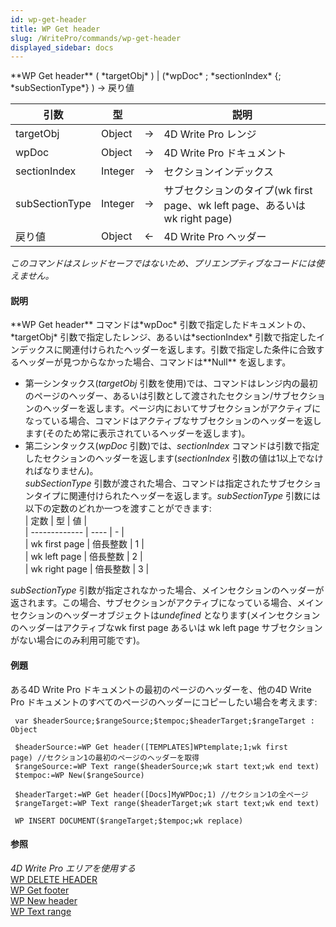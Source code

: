```yaml
---
id: wp-get-header
title: WP Get header
slug: /WritePro/commands/wp-get-header
displayed_sidebar: docs
---
```


<!--REF #_command_.WP Get header.Syntax-->**WP Get header** ( *targetObj* ) | (*wpDoc* ; *sectionIndex* {; *subSectionType*} )  -> 戻り値<!-- END REF-->
<!--REF #_command_.WP Get header.Params-->
| 引数 | 型 |  | 説明 |
| --- | --- | --- | --- |
| targetObj | Object | &#8594;  | 4D Write Pro レンジ |
| wpDoc | Object | &#8594;  | 4D Write Pro ドキュメント |
| sectionIndex | Integer | &#8594;  | セクションインデックス |
| subSectionType | Integer | &#8594;  | サブセクションのタイプ(wk first page、wk left page、あるいは wk right page) |
| 戻り値 | Object | &#8592; | 4D Write Pro ヘッダー |

<!-- END REF-->

*このコマンドはスレッドセーフではないため、プリエンプティブなコードには使えません。*


#### 説明 

<!--REF #_command_.WP Get header.Summary-->**WP Get header** コマンドは*wpDoc* 引数で指定したドキュメントの、*targetObj* 引数で指定したレンジ、あるいは*sectionIndex* 引数で指定したインデックスに関連付けられたヘッダーを返します。<!-- END REF-->引数で指定した条件に合致するヘッダーが見つからなかった場合、コマンドは**Null** を返します。

* 第一シンタックス(*targetObj* 引数を使用)では、コマンドはレンジ内の最初のページのヘッダー、あるいは引数として渡されたセクション/サブセクションのヘッダーを返します。ページ内においてサブセクションがアクティブになっている場合、コマンドはアクティブなサブセクションのヘッダーを返します(そのため常に表示されているヘッダーを返します)。
* 第二シンタックス(*wpDoc* 引数)では、*sectionIndex* コマンドは引数で指定したセクションのヘッダーを返します(*sectionIndex* 引数の値は1以上でなければなりません)。  
*subSectionType* 引数が渡された場合、コマンドは指定されたサブセクションタイプに関連付けられたヘッダーを返します。*subSectionType* 引数には以下の定数のどれか一つを渡すことができます:  
| 定数            | 型    | 値 |  
| ------------- | ---- | - |  
| wk first page | 倍長整数 | 1 |  
| wk left page  | 倍長整数 | 2 |  
| wk right page | 倍長整数 | 3 |  
    
*subSectionType* 引数が指定されなかった場合、メインセクションのヘッダーが返されます。この場合、サブセクションがアクティブになっている場合、メインセクションのヘッダーオブジェクトは*undefined* となります(メインセクションのヘッダーはアクティブなwk first page あるいは wk left page サブセクションがない場合にのみ利用可能です)。

#### 例題 

ある4D Write Pro ドキュメントの最初のページのヘッダーを、他の4D Write Pro ドキュメントのすべてのページのヘッダーにコピーしたい場合を考えます:

```4d
 var $headerSource;$rangeSource;$tempoc;$headerTarget;$rangeTarget : Object
 
 $headerSource:=WP Get header([TEMPLATES]WPtemplate;1;wk first page) //セクション1の最初のページのヘッダーを取得
 $rangeSource:=WP Text range($headerSource;wk start text;wk end text)
 $tempoc:=WP New($rangeSource)
 
 $headerTarget:=WP Get header([Docs]MyWPDoc;1) //セクション1の全ページ
 $rangeTarget:=WP Text range($headerTarget;wk start text;wk end text)
 
 WP INSERT DOCUMENT($rangeTarget;$tempoc;wk replace)
```

#### 参照 

*4D Write Pro エリアを使用する*  
[WP DELETE HEADER](wp-delete-header.md)  
[WP Get footer](wp-get-footer.md)  
[WP New header](wp-new-header.md)  
[WP Text range](wp-text-range.md)  